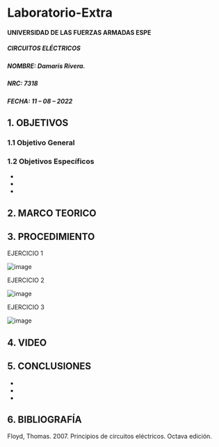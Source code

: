 # Laboratorio-Extra

#### UNIVERSIDAD DE LAS FUERZAS ARMADAS ESPE
##### CIRCUITOS ELÉCTRICOS
##### NOMBRE: Damaris Rivera.
##### NRC: 7318                                                                                                                  
##### FECHA: 11 – 08 – 2022

## 1. OBJETIVOS 
  
### 1.1 Objetivo General
        

	
### 1.2 Objetivos Específicos
        
-
-
-


## 2. MARCO TEORICO 


## 3. PROCEDIMIENTO 

EJERCICIO 1

![image](https://user-images.githubusercontent.com/105671763/184260108-bcc266fe-44d1-438e-9d33-52926a6f251e.png)

EJERCICIO 2

![image](https://user-images.githubusercontent.com/105671763/184260704-d321749a-fcfa-4066-a0a2-1a6672911d34.png)

EJERCICIO 3

![image](https://user-images.githubusercontent.com/105671763/184260776-a161102e-fcdb-4eab-99c2-553c7d3c8507.png)

## 4. VIDEO



## 5. CONCLUSIONES

-
-
-


## 6. BIBLIOGRAFÍA

Floyd, Thomas. 2007. Principios de circuitos eléctricos. Octava edición.
